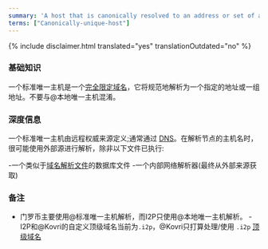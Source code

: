 ```yaml
---
summary: 'A host that is canonically resolved to an address or set of addresses'
terms: ["Canonically-unique-host"]
---
```


{% include disclaimer.html translated="yes" translationOutdated="no" %}

### 基础知识

一个标准唯一主机是一个[完全限定域名](https://en.wikipedia.org/wiki/FQDN)，它将规范地解析为一个指定的地址或一组地址。不要与@本地唯一主机混淆。

### 深度信息

一个标准唯一主机由远程权威来源定义;通常通过
[DNS](https://en.wikipedia.org/wiki/DNS)。在解析节点的主机名时，很可能使用外部源进行解析，除非以下文件已执行:

-一个类似于[域名解析文件](https://en.wikipedia.org/wiki/Hosts_(file))的数据库文件
-一个内部网络解析器(最终从外部来源获取)

### 备注

- 门罗币主要使用@标准唯一主机解析，而I2P只使用@本地唯一主机解析。 -
I2P和@Kovri的自定义顶级域名当前为`.i2p`，@Kovri只打算处理/使用 `.i2p`
[顶级域名](https://en.wikipedia.org/wiki/Top_level_domain)
